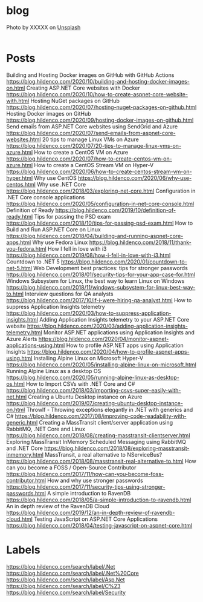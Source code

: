 # blog
<div class="code"></div>
<div class="tip"></div>
<div class="warning"></div>
<div class="subheader"></div>

<div class="subheader">Photo by XXXXX on <a href="https://unsplash.com/photos/XXXXX">Unsplash</a><br /><br /></div>

# Posts
Building and Hosting Docker images on GitHub with GitHub Actions https://blog.hildenco.com/2020/10/building-and-hosting-docker-images-on.html
Creating ASP.NET Core websites with Docker https://blog.hildenco.com/2020/10/how-to-create-aspnet-core-website-with.html
Hosting NuGet packages on GitHub https://blog.hildenco.com/2020/07/hosting-nuget-packages-on-github.html
Hosting Docker images on GitHub https://blog.hildenco.com/2020/09/hosting-docker-images-on-github.html
Send emails from ASP.NET Core websites using SendGrid and Azure  https://blog.hildenco.com/2020/07/send-emails-from-aspnet-core-websites.html
20 tips to manage Linux VMs on Azure https://blog.hildenco.com/2020/07/20-tips-to-manage-linux-vms-on-azure.html
How to create a CentOS VM on Azure https://blog.hildenco.com/2020/07/how-to-create-centos-vm-on-azure.html
How to create a CentOS Stream VM on Hyper-V https://blog.hildenco.com/2020/06/how-to-create-centos-stream-vm-on-hyper.html
Why use CentOS https://blog.hildenco.com/2020/06/why-use-centos.html
Why use .NET Core https://blog.hildenco.com/2018/03/exploring-net-core.html
Configuration in .NET Core console applications https://blog.hildenco.com/2020/05/configuration-in-net-core-console.html
Definition of Ready https://blog.hildenco.com/2019/10/definition-of-ready.html
Tips for passing the PSD exam https://blog.hildenco.com/2018/10/tips-for-passing-psd-exam.html
How to Build and Run ASP.NET Core on Linux https://blog.hildenco.com/2018/04/building-and-running-aspnet-core-apps.html
Why use Fedora Linux https://blog.hildenco.com/2018/11/thank-you-fedora.html
How I fell in love with i3 https://blog.hildenco.com/2019/08/how-i-fell-in-love-with-i3.html
Countdown to .NET 5 https://blog.hildenco.com/2020/01/countdown-to-net-5.html
Web Development best practices: tips for stronger passwords https://blog.hildenco.com/2018/01/security-tips-for-your-app-case-for.html
Windows Subsystem for Linux, the best way to learn Linux on Windows https://blog.hildenco.com/2018/11/windows-subsystem-for-linux-best-way-to.html
Interview questions for QA analysts https://blog.hildenco.com/2017/10/if-i-were-hiring-qa-analyst.html
How to suppress Application Insights telemetry https://blog.hildenco.com/2020/03/how-to-suppress-application-insights.html
Adding Application Insights telemetry to your ASP.NET Core website https://blog.hildenco.com/2020/03/adding-application-insights-telemetry.html
Monitor ASP.NET applications using Application Insights and Azure Alerts https://blog.hildenco.com/2020/04/monitor-aspnet-applications-using.html
How to profile ASP.NET apps using Application Insights https://blog.hildenco.com/2020/04/how-to-profile-aspnet-apps-using.html
Installing Alpine Linux on Microsoft Hyper-V https://blog.hildenco.com/2020/05/installing-alpine-linux-on-microsoft.html
Running Alpine Linux as a desktop OS https://blog.hildenco.com/2020/05/running-alpine-linux-as-desktop-os.html
How to Import CSVs with .NET Core and C# https://blog.hildenco.com/2018/03/importing-csvs-super-easily-with-net.html
Creating a Ubuntu Desktop instance on Azure https://blog.hildenco.com/2019/07/creating-ubuntu-desktop-instance-on.html
ThrowIf - Throwing exceptions elegantly in .NET with generics and C# https://blog.hildenco.com/2017/08/improving-code-readability-with-generic.html
Creating a MassTransit client/server application using RabbitMQ, .NET Core and Linux https://blog.hildenco.com/2018/08/creating-masstransit-clientserver.html
Exploring MassTransit InMemory Scheduled Messaging using RabbitMQ and .NET Core https://blog.hildenco.com/2018/08/exploring-masstransit-inmemory.html
MassTransit, a real alternative to NServiceBus? https://blog.hildenco.com/2018/08/masstransit-real-alternative-to.html
How can you become a FOSS / Open-Source Contributor https://blog.hildenco.com/2017/11/how-can-you-become-foss-contributor.html
How and why use stronger passwords https://blog.hildenco.com/2017/11/security-tips-using-stronger-passwords.html
A simple introduction to RavenDB https://blog.hildenco.com/2018/05/a-simple-introduction-to-ravendb.html
An in depth review of the RavenDB Cloud https://blog.hildenco.com/2019/12/an-in-depth-review-of-ravendb-cloud.html
Testing JavaScript on ASP.NET Core Applications https://blog.hildenco.com/2018/04/testing-javascript-on-aspnet-core.html

# Labels
https://blog.hildenco.com/search/label/.Net
https://blog.hildenco.com/search/label/.Net%20Core
https://blog.hildenco.com/search/label/Asp.Net
https://blog.hildenco.com/search/label/C%23
https://blog.hildenco.com/search/label/Security
